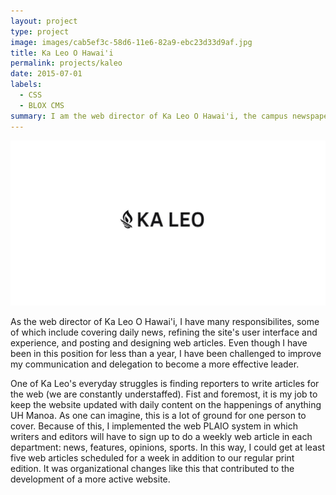 ```yaml
---
layout: project
type: project
image: images/cab5ef3c-58d6-11e6-82a9-ebc23d33d9af.jpg
title: Ka Leo O Hawai'i
permalink: projects/kaleo
date: 2015-07-01
labels:
  - CSS
  - BLOX CMS
summary: I am the web director of Ka Leo O Hawai'i, the campus newspaper.
---
```


<img class="ui medium right floated rounded image" src="/images/cab5ef3c-58d6-11e6-82a9-ebc23d33d9af.jpg">

As the web director of Ka Leo O Hawai'i, I have many responsibilites, some of which include covering daily news, refining the site's user interface and experience, and posting and designing web articles. Even though I have been in this position for less than a year, I have been challenged to improve my communication and delegation to become a more effective leader. 

One of Ka Leo's everyday struggles is finding reporters to write articles for the web (we are constantly understaffed). Fist and foremost, it is my job to keep the website updated with daily content on the happenings of anything UH Manoa. As one can imagine, this is a lot of ground for one person to cover. Because of this, I implemented the web PLAIO system in which writers and editors will have to sign up to do a weekly web article in each department: news, features, opinions, sports. In this way, I could get at least five web articles scheduled for a week in addition to our regular print edition. It was organizational changes like this that contributed to the development of a more active website.
